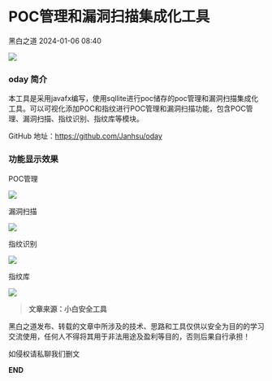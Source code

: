 #  POC管理和漏洞扫描集成化工具   
 黑白之道   2024-01-06 08:40  
  
![](https://mmbiz.qpic.cn/mmbiz_gif/3xxicXNlTXLicwgPqvK8QgwnCr09iaSllrsXJLMkThiaHibEntZKkJiaicEd4ibWQxyn3gtAWbyGqtHVb0qqsHFC9jW3oQ/640?wx_fmt=gif "")  
### oday 简介  
  
本工具是采用javafx编写，使用sqllite进行poc储存的poc管理和漏洞扫描集成化工具。可以可视化添加POC和指纹进行POC管理和漏洞扫描功能，包含POC管理、漏洞扫描、指纹识别、指纹库等模块。  
  
GitHub 地址：https://github.com/Janhsu/oday  
### 功能显示效果  
  
POC管理  
  
![](https://mmbiz.qpic.cn/mmbiz_jpg/KicmrANvtgkpWGfKObMlqGx4ZUngFSH5jUkOzU9Dh7V170haAibW1bylZ3w8jOmfAQMWRKMv9eFcNcAib0fweaa4Q/640?wx_fmt=jpeg&from=appmsg&wxfrom=13&tp=wxpic "")  
  
漏洞扫描  
  
![](https://mmbiz.qpic.cn/mmbiz_jpg/KicmrANvtgkpWGfKObMlqGx4ZUngFSH5jgJE8fB4lGMaFueSesfdn7hewmKtZibgTm9NLPvvcjFebsQYXEjMpB7A/640?wx_fmt=jpeg&from=appmsg&wxfrom=13&tp=wxpic "")  
  
指纹识别  
  
![](https://mmbiz.qpic.cn/mmbiz_jpg/KicmrANvtgkpWGfKObMlqGx4ZUngFSH5jDgQhPumEiaRnmBcDqa110iage8S4NRUgLnfWG8nh664icN1Hdjq9AUaGw/640?wx_fmt=jpeg&from=appmsg&tp=wxpic&wxfrom=5&wx_lazy=1&wx_co=1 "")  
  
指纹库  
  
![](https://mmbiz.qpic.cn/mmbiz_jpg/KicmrANvtgkpWGfKObMlqGx4ZUngFSH5jQB4icqLZeBr3ibCp5OVibNcAjcqeWmdIWLs4SCdsqp0ClaSKpzLwMql3g/640?wx_fmt=jpeg&from=appmsg&tp=wxpic&wxfrom=5&wx_lazy=1&wx_co=1 "")  
  
  
> **文章来源：小白安全工具**  
  
  
  
黑白之道发布、转载的文章中所涉及的技术、思路和工具仅供以安全为目的的学习交流使用，任何人不得将其用于非法用途及盈利等目的，否则后果自行承担！  
  
如侵权请私聊我们删文  
  
  
**END**  
  
  
